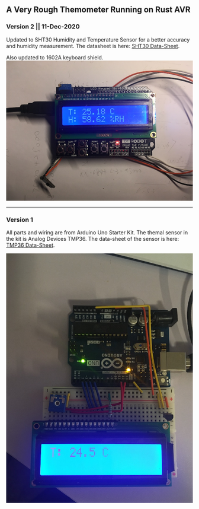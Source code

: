 ## A Very Rough Themometer Running on Rust AVR
### Version 2 || 11-Dec-2020
Updated to SHT30 Humidity and Temperature Sensor for a better accuracy and humidity measurement. The datasheet is here:
[SHT30 Data-Sheet](https://www.sensirion.com/fileadmin/user_upload/customers/sensirion/Dokumente/2_Humidity_Sensors/Datasheets/Sensirion_Humidity_Sensors_SHT3x_Datasheet_digital.pdf). 

Also updated to 1602A keyboard shield.
![alt text](https://github.com/yuanyuan2100/Arduino-Uno-Themometer/blob/master/arduino_thermometer_V2.jpg?raw=true)

------
### Version 1
All parts and wiring are from Arduino Uno Starter Kit. The themal sensor in the kit is Analog Devices TMP36. The data-sheet of the sensor is here:
[TMP36 Data-Sheet](https://www.analog.com/media/en/technical-documentation/data-sheets/TMP35_36_37.pdf).

![alt text](https://github.com/yuanyuan2100/Arduino-Uno-Themometer/blob/master/arduino_thermometer.jpg?raw=true)